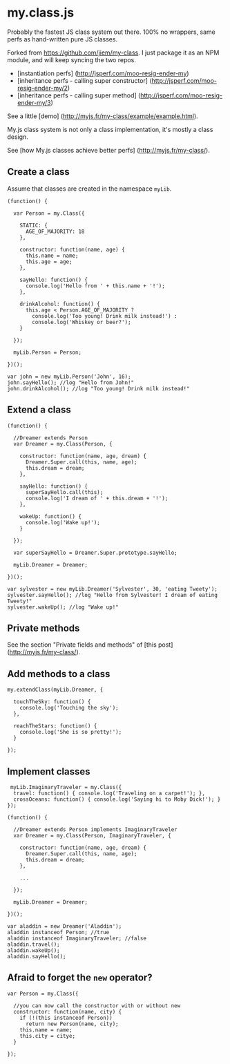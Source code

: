 # my.class.js

Probably the fastest JS class system out there. 100% no wrappers, same perfs as hand-written pure JS classes.

Forked from <https://github.com/jiem/my-class>. I just package it as an NPM module, and will keep syncing the two repos.

* [instantiation perfs] (http://jsperf.com/moo-resig-ender-my)
* [inheritance perfs - calling super constructor] (http://jsperf.com/moo-resig-ender-my/2)
* [inheritance perfs - calling super method] (http://jsperf.com/moo-resig-ender-my/3)

See a little [demo] (http://myjs.fr/my-class/example/example.html).  

My.js class system is not only a class implementation, it's mostly a class design.

See [how My.js classes achieve better perfs] (http://myjs.fr/my-class/).


## Create a class

 Assume that classes are created in the namespace `myLib`.

    (function() {

      var Person = my.Class({

        STATIC: {
          AGE_OF_MAJORITY: 18
        },

        constructor: function(name, age) {
          this.name = name;
          this.age = age;
        },

        sayHello: function() {
          console.log('Hello from ' + this.name + '!');
        },

        drinkAlcohol: function() {
          this.age < Person.AGE_OF_MAJORITY ?
            console.log('Too young! Drink milk instead!') :
            console.log('Whiskey or beer?');
        }

      });

      myLib.Person = Person;

    })();

    var john = new myLib.Person('John', 16);
    john.sayHello(); //log "Hello from John!"
    john.drinkAlcohol(); //log "Too young! Drink milk instead!"


## Extend a class

    (function() {

      //Dreamer extends Person
      var Dreamer = my.Class(Person, {

        constructor: function(name, age, dream) {
          Dreamer.Super.call(this, name, age);
          this.dream = dream;
        },

        sayHello: function() {
          superSayHello.call(this);
          console.log('I dream of ' + this.dream + '!');
        },

        wakeUp: function() {
          console.log('Wake up!');
        }

      });

      var superSayHello = Dreamer.Super.prototype.sayHello;

      myLib.Dreamer = Dreamer;

    })();

    var sylvester = new myLib.Dreamer('Sylvester', 30, 'eating Tweety');
    sylvester.sayHello(); //log "Hello from Sylvester! I dream of eating Tweety!"
    sylvester.wakeUp(); //log "Wake up!"


## Private methods

 See the section "Private fields and methods" of [this post] (http://myjs.fr/my-class/).


## Add methods to a class

    my.extendClass(myLib.Dreamer, {

      touchTheSky: function() {
        console.log('Touching the sky');
      },

      reachTheStars: function() {
        console.log('She is so pretty!');
      }

    });

## Implement classes

     myLib.ImaginaryTraveler = my.Class({
      travel: function() { console.log('Traveling on a carpet!'); },
      crossOceans: function() { console.log('Saying hi to Moby Dick!'); }
    });

    (function() {

      //Dreamer extends Person implements ImaginaryTraveler
      var Dreamer = my.Class(Person, ImaginaryTraveler, {

        constructor: function(name, age, dream) {
          Dreamer.Super.call(this, name, age);
          this.dream = dream;
        },

        ...

      });

      myLib.Dreamer = Dreamer;

    })();

    var aladdin = new Dreamer('Aladdin');
    aladdin instanceof Person; //true
    aladdin instanceof ImaginaryTraveler; //false
    aladdin.travel();
    aladdin.wakeUp();
    aladdin.sayHello();

## Afraid to forget the `new` operator?

    var Person = my.Class({

      //you can now call the constructor with or without new
      constructor: function(name, city) {
        if (!(this instanceof Person))
          return new Person(name, city);
        this.name = name;
        this.city = citye;
      }

    });
